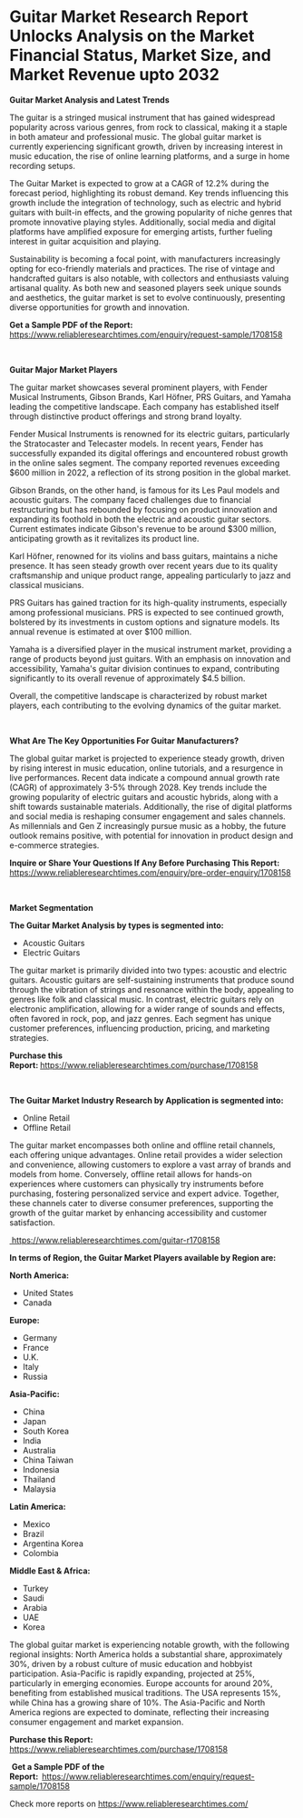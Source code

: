 <p><h1>Guitar Market Research Report Unlocks Analysis on the Market Financial Status, Market Size, and Market Revenue upto 2032</h1></p><p><strong>Guitar Market Analysis and Latest Trends</strong></p>
<p><p>The guitar is a stringed musical instrument that has gained widespread popularity across various genres, from rock to classical, making it a staple in both amateur and professional music. The global guitar market is currently experiencing significant growth, driven by increasing interest in music education, the rise of online learning platforms, and a surge in home recording setups. </p><p>The Guitar Market is expected to grow at a CAGR of 12.2% during the forecast period, highlighting its robust demand. Key trends influencing this growth include the integration of technology, such as electric and hybrid guitars with built-in effects, and the growing popularity of niche genres that promote innovative playing styles. Additionally, social media and digital platforms have amplified exposure for emerging artists, further fueling interest in guitar acquisition and playing.</p><p>Sustainability is becoming a focal point, with manufacturers increasingly opting for eco-friendly materials and practices. The rise of vintage and handcrafted guitars is also notable, with collectors and enthusiasts valuing artisanal quality. As both new and seasoned players seek unique sounds and aesthetics, the guitar market is set to evolve continuously, presenting diverse opportunities for growth and innovation.</p></p>
<p><strong>Get a Sample PDF of the Report:&nbsp;</strong> <a href="https://www.reliableresearchtimes.com/enquiry/request-sample/1708158?utm_campaign=3313&utm_medium=2&utm_source=Github&utm_content=ia&utm_term=05042025&utm_id=guitar">https://www.reliableresearchtimes.com/enquiry/request-sample/1708158</a></p>
<p>&nbsp;</p>
<p><strong>Guitar Major Market Players</strong></p>
<p><p>The guitar market showcases several prominent players, with Fender Musical Instruments, Gibson Brands, Karl Höfner, PRS Guitars, and Yamaha leading the competitive landscape. Each company has established itself through distinctive product offerings and strong brand loyalty.</p><p>Fender Musical Instruments is renowned for its electric guitars, particularly the Stratocaster and Telecaster models. In recent years, Fender has successfully expanded its digital offerings and encountered robust growth in the online sales segment. The company reported revenues exceeding $600 million in 2022, a reflection of its strong position in the global market.</p><p>Gibson Brands, on the other hand, is famous for its Les Paul models and acoustic guitars. The company faced challenges due to financial restructuring but has rebounded by focusing on product innovation and expanding its foothold in both the electric and acoustic guitar sectors. Current estimates indicate Gibson's revenue to be around $300 million, anticipating growth as it revitalizes its product line.</p><p>Karl Höfner, renowned for its violins and bass guitars, maintains a niche presence. It has seen steady growth over recent years due to its quality craftsmanship and unique product range, appealing particularly to jazz and classical musicians.</p><p>PRS Guitars has gained traction for its high-quality instruments, especially among professional musicians. PRS is expected to see continued growth, bolstered by its investments in custom options and signature models. Its annual revenue is estimated at over $100 million.</p><p>Yamaha is a diversified player in the musical instrument market, providing a range of products beyond just guitars. With an emphasis on innovation and accessibility, Yamaha's guitar division continues to expand, contributing significantly to its overall revenue of approximately $4.5 billion.</p><p>Overall, the competitive landscape is characterized by robust market players, each contributing to the evolving dynamics of the guitar market.</p></p>
<p>&nbsp;</p>
<p><strong>What Are The Key Opportunities For Guitar Manufacturers?</strong></p>
<p><p>The global guitar market is projected to experience steady growth, driven by rising interest in music education, online tutorials, and a resurgence in live performances. Recent data indicate a compound annual growth rate (CAGR) of approximately 3-5% through 2028. Key trends include the growing popularity of electric guitars and acoustic hybrids, along with a shift towards sustainable materials. Additionally, the rise of digital platforms and social media is reshaping consumer engagement and sales channels. As millennials and Gen Z increasingly pursue music as a hobby, the future outlook remains positive, with potential for innovation in product design and e-commerce strategies.</p></p>
<p><strong>Inquire or Share Your Questions If Any Before Purchasing This Report:</strong> <a href="https://www.reliableresearchtimes.com/enquiry/pre-order-enquiry/1708158?utm_campaign=3313&utm_medium=2&utm_source=Github&utm_content=ia&utm_term=05042025&utm_id=guitar">https://www.reliableresearchtimes.com/enquiry/pre-order-enquiry/1708158</a></p>
<p>&nbsp;</p>
<p><strong>Market Segmentation</strong></p>
<p><strong>The Guitar Market Analysis by types is segmented into:</strong></p>
<p><ul><li>Acoustic Guitars</li><li>Electric Guitars</li></ul></p>
<p><p>The guitar market is primarily divided into two types: acoustic and electric guitars. Acoustic guitars are self-sustaining instruments that produce sound through the vibration of strings and resonance within the body, appealing to genres like folk and classical music. In contrast, electric guitars rely on electronic amplification, allowing for a wider range of sounds and effects, often favored in rock, pop, and jazz genres. Each segment has unique customer preferences, influencing production, pricing, and marketing strategies.</p></p>
<p><strong>Purchase this Report:&nbsp;</strong><a href="https://www.reliableresearchtimes.com/purchase/1708158?utm_campaign=3313&utm_medium=2&utm_source=Github&utm_content=ia&utm_term=05042025&utm_id=guitar">https://www.reliableresearchtimes.com/purchase/1708158</a></p>
<p>&nbsp;</p>
<p><strong>The Guitar Market Industry Research by Application is segmented into:</strong></p>
<p><ul><li>Online Retail</li><li>Offline Retail</li></ul></p>
<p><p>The guitar market encompasses both online and offline retail channels, each offering unique advantages. Online retail provides a wider selection and convenience, allowing customers to explore a vast array of brands and models from home. Conversely, offline retail allows for hands-on experiences where customers can physically try instruments before purchasing, fostering personalized service and expert advice. Together, these channels cater to diverse consumer preferences, supporting the growth of the guitar market by enhancing accessibility and customer satisfaction.</p></p>
<p><a href="https://www.reliableresearchtimes.com/guitar-r1708158?utm_campaign=3313&utm_medium=2&utm_source=Github&utm_content=ia&utm_term=05042025&utm_id=guitar">&nbsp;https://www.reliableresearchtimes.com/guitar-r1708158</a></p>
<p><strong>In terms of Region, the Guitar Market Players available by Region are:</strong></p>
<p>
    <p> <strong> North America: </strong>
        <ul>
            <li>United States</li>
            <li>Canada</li>
        </ul>
        </p> 
    <p> <strong> Europe: </strong>
        <ul>
            <li>Germany</li>
            <li>France</li>
            <li>U.K.</li>
            <li>Italy</li>
            <li>Russia</li>
        </ul>
        </p> 
    <p> <strong> Asia-Pacific: </strong>
        <ul>
            <li>China</li>
            <li>Japan</li>
            <li>South Korea</li>
            <li>India</li>
            <li>Australia</li>
            <li>China Taiwan</li>
            <li>Indonesia</li>
            <li>Thailand</li>
            <li>Malaysia</li>
        </ul>
        </p> 
    <p> <strong> Latin America: </strong>
        <ul>
            <li>Mexico</li>
            <li>Brazil</li>
            <li>Argentina Korea</li>
            <li>Colombia</li>
        </ul>
        </p> 
    <p> <strong> Middle East & Africa: </strong>
        <ul>
            <li>Turkey</li>
            <li>Saudi</li>
            <li>Arabia</li>
            <li>UAE</li>
            <li>Korea</li>
        </ul>
    </p>
    </p>
<p><p>The global guitar market is experiencing notable growth, with the following regional insights: North America holds a substantial share, approximately 30%, driven by a robust culture of music education and hobbyist participation. Asia-Pacific is rapidly expanding, projected at 25%, particularly in emerging economies. Europe accounts for around 20%, benefiting from established musical traditions. The USA represents 15%, while China has a growing share of 10%. The Asia-Pacific and North America regions are expected to dominate, reflecting their increasing consumer engagement and market expansion.</p></p>
<p><strong>Purchase this Report: </strong><a href="https://www.reliableresearchtimes.com/purchase/1708158?utm_campaign=3313&utm_medium=2&utm_source=Github&utm_content=ia&utm_term=05042025&utm_id=guitar">https://www.reliableresearchtimes.com/purchase/1708158</a></p>
<p>&nbsp;<strong>Get a Sample PDF of the Report:&nbsp;&nbsp;</strong><a href="https://www.reliableresearchtimes.com/enquiry/request-sample/1708158?utm_campaign=3313&utm_medium=2&utm_source=Github&utm_content=ia&utm_term=05042025&utm_id=guitar">https://www.reliableresearchtimes.com/enquiry/request-sample/1708158</a></p>
<p><strong></strong></p>
<p>Check more reports on <a href="https://www.reliableresearchtimes.com/?utm_campaign=3313&utm_medium=2&utm_source=Github&utm_content=ia&utm_term=05042025&utm_id=guitar">https://www.reliableresearchtimes.com/</a></p>